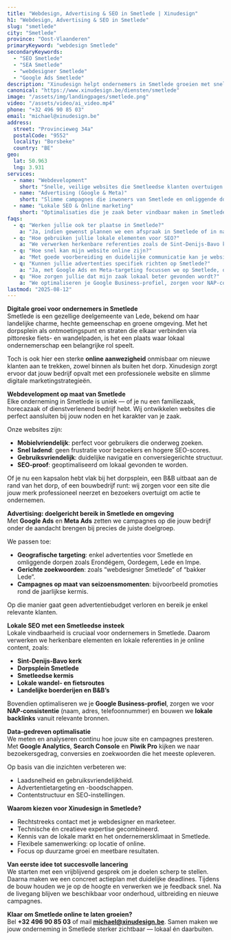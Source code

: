 ```yaml
---
title: "Webdesign, Advertising & SEO in Smetlede | Xinudesign"
h1: "Webdesign, Advertising & SEO in Smetlede"
slug: "smetlede"
city: "Smetlede"
province: "Oost-Vlaanderen"
primaryKeyword: "webdesign Smetlede"
secondaryKeywords:
  - "SEO Smetlede"
  - "SEA Smetlede"
  - "webdesigner Smetlede"
  - "Google Ads Smetlede"
description: "Xinudesign helpt ondernemers in Smetlede groeien met snelle, gebruiksvriendelijke websites, doelgerichte advertentiecampagnes en lokale SEO-strategieën die inspelen op de troeven van het dorp."
canonical: "https://www.xinudesign.be/diensten/smetlede"
image: "/assets/img/landingpages/smetlede.png"
video: "/assets/video/ai_video.mp4"
phone: "+32 496 90 85 03"
email: "michael@xinudesign.be"
address:
  street: "Provincieweg 34a"
  postalCode: "9552"
  locality: "Borsbeke"
  country: "BE"
geo:
  lat: 50.963
  lng: 3.931
services:
  - name: "Webdevelopment"
    short: "Snelle, veilige websites die Smetleedse klanten overtuigen en converteren."
  - name: "Advertising (Google & Meta)"
    short: "Slimme campagnes die inwoners van Smetlede en omliggende dorpen gericht bereiken."
  - name: "Lokale SEO & Online marketing"
    short: "Optimalisaties die je zaak beter vindbaar maken in Smetlede en omgeving."
faqs:
  - q: "Werken jullie ook ter plaatse in Smetlede?"
    a: "Ja, indien gewenst plannen we een afspraak in Smetlede of in naburige dorpen zoals [Erondégem](/diensten/erondegem), [Oordegem](/diensten/oordegem) en [Lede](/diensten/lede), maar online meetings zijn ook mogelijk voor snelle opvolging."
  - q: "Hoe gebruiken jullie lokale elementen voor SEO?"
    a: "We verwerken herkenbare referenties zoals de Sint-Denijs-Bavo kerk, het dorpsplein en evenementen zoals de jaarlijkse kermis in teksten, meta-data en visuals."
  - q: "Hoe snel kan mijn website online zijn?"
    a: "Met goede voorbereiding en duidelijke communicatie kan je website doorgaans binnen 2 tot 4 weken live gaan."
  - q: "Kunnen jullie advertenties specifiek richten op Smetlede?"
    a: "Ja, met Google Ads en Meta-targeting focussen we op Smetlede, omliggende deelgemeenten en specifieke doelgroepen in de regio Lede."
  - q: "Hoe zorgen jullie dat mijn zaak lokaal beter gevonden wordt?"
    a: "We optimaliseren je Google Business-profiel, zorgen voor NAP-consistentie en bouwen lokale backlinks rond zoekwoorden zoals 'webdesigner Smetlede'."
lastmod: "2025-08-12"
---
```


**Digitale groei voor ondernemers in Smetlede**  
Smetlede is een gezellige deelgemeente van Lede, bekend om haar landelijke charme, hechte gemeenschap en groene omgeving. Met het dorpsplein als ontmoetingspunt en straten die elkaar verbinden via pittoreske fiets- en wandelpaden, is het een plaats waar lokaal ondernemerschap een belangrijke rol speelt.  

Toch is ook hier een sterke **online aanwezigheid** onmisbaar om nieuwe klanten aan te trekken, zowel binnen als buiten het dorp. Xinudesign zorgt ervoor dat jouw bedrijf opvalt met een professionele website en slimme digitale marketingstrategieën.

**Webdevelopment op maat van Smetlede**  
Elke onderneming in Smetlede is uniek — of je nu een familiezaak, horecazaak of dienstverlenend bedrijf hebt. Wij ontwikkelen websites die perfect aansluiten bij jouw noden en het karakter van je zaak.  

Onze websites zijn:

- **Mobielvriendelijk**: perfect voor gebruikers die onderweg zoeken.  
- **Snel ladend**: geen frustratie voor bezoekers en hogere SEO-scores.  
- **Gebruiksvriendelijk**: duidelijke navigatie en conversiegerichte structuur.  
- **SEO-proof**: geoptimaliseerd om lokaal gevonden te worden.  

Of je nu een kapsalon hebt vlak bij het dorpsplein, een B&B uitbaat aan de rand van het dorp, of een bouwbedrijf runt: wij zorgen voor een site die jouw merk professioneel neerzet en bezoekers overtuigt om actie te ondernemen.

**Advertising: doelgericht bereik in Smetlede en omgeving**  
Met **Google Ads** en **Meta Ads** zetten we campagnes op die jouw bedrijf onder de aandacht brengen bij precies de juiste doelgroep.  

We passen toe:

- **Geografische targeting**: enkel advertenties voor Smetlede en omliggende dorpen zoals Erondégem, Oordegem, Lede en Impe.  
- **Gerichte zoekwoorden**: zoals “webdesigner Smetlede” of “bakker Lede”.  
- **Campagnes op maat van seizoensmomenten**: bijvoorbeeld promoties rond de jaarlijkse kermis.  

Op die manier gaat geen advertentiebudget verloren en bereik je enkel relevante klanten.

**Lokale SEO met een Smetleedse insteek**  
Lokale vindbaarheid is cruciaal voor ondernemers in Smetlede. Daarom verwerken we herkenbare elementen en lokale referenties in je online content, zoals:

- **Sint-Denijs-Bavo kerk**
- **Dorpsplein Smetlede**
- **Smetleedse kermis**
- **Lokale wandel- en fietsroutes**
- **Landelijke boerderijen en B&B’s**

Bovendien optimaliseren we je **Google Business-profiel**, zorgen we voor **NAP-consistentie** (naam, adres, telefoonnummer) en bouwen we **lokale backlinks** vanuit relevante bronnen.

**Data-gedreven optimalisatie**  
We meten en analyseren continu hoe jouw site en campagnes presteren. Met **Google Analytics**, **Search Console** en **Piwik Pro** kijken we naar bezoekersgedrag, conversies en zoekwoorden die het meeste opleveren.  

Op basis van die inzichten verbeteren we:

- Laadsnelheid en gebruiksvriendelijkheid.  
- Advertentietargeting en -boodschappen.  
- Contentstructuur en SEO-instellingen.  

**Waarom kiezen voor Xinudesign in Smetlede?**

- Rechtstreeks contact met je webdesigner en marketeer.  
- Technische én creatieve expertise gecombineerd.  
- Kennis van de lokale markt en het ondernemersklimaat in Smetlede.  
- Flexibele samenwerking: op locatie of online.  
- Focus op duurzame groei en meetbare resultaten.  

**Van eerste idee tot succesvolle lancering**  
We starten met een vrijblijvend gesprek om je doelen scherp te stellen. Daarna maken we een concreet actieplan met duidelijke deadlines. Tijdens de bouw houden we je op de hoogte en verwerken we je feedback snel. Na de livegang blijven we beschikbaar voor onderhoud, uitbreiding en nieuwe campagnes.

**Klaar om Smetlede online te laten groeien?**  
Bel **+32 496 90 85 03** of mail **[michael@xinudesign.be](mailto:michael@xinudesign.be)**. Samen maken we jouw onderneming in Smetlede sterker zichtbaar — lokaal én daarbuiten.
